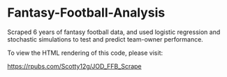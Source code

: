 # Fantasy-Football-Analysis
Scraped 6 years of fantasy football data, and used logistic regression and stochastic simulations to test and predict team-owner performance.


To view the HTML rendering of this code, please visit:

https://rpubs.com/Scotty12g/JOD_FFB_Scrape
